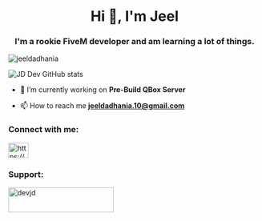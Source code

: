 <h1 align="center">Hi 👋, I'm Jeel</h1>
<h3 align="center">I'm a rookie FiveM developer and am learning a lot of things.</h3>

<p align="left"> <img src="https://komarev.com/ghpvc/?username=jeeldadhania&label=Profile%20views&color=0e75b6&style=flat" alt="jeeldadhania" /> </p>

![JD Dev GitHub stats](https://github-readme-stats.vercel.app/api?username=JeelDadhania&show_icons=true&theme=github_dark)

- 🔭 I’m currently working on **Pre-Build QBox Server**

- 📫 How to reach me **jeeldadhania.10@gmail.com**

<h3 align="left">Connect with me:</h3>
<p align="left">
<a href="https://discord.gg/https://discord.gg/KCKZvdhwzM" target="blank"><img align="center" src="https://raw.githubusercontent.com/rahuldkjain/github-profile-readme-generator/master/src/images/icons/Social/discord.svg" alt="https://discord.gg/KCKZvdhwzM" height="30" width="40" /></a>
</p>

<h3 align="left">Support:</h3>
<p><a href="https://ko-fi.com/devjd"> <img align="left" src="https://cdn.ko-fi.com/cdn/kofi3.png?v=3" height="50" width="210" alt="devjd" /></a></p><br><br>
